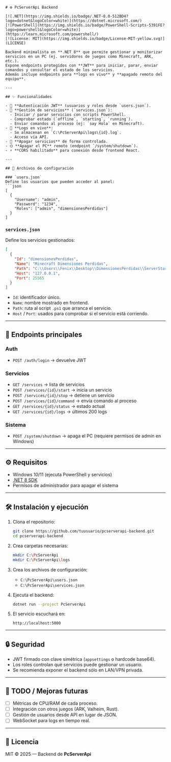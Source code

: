 ````plaintext
# ⚙️ PcServerApi Backend

[![.NET](https://img.shields.io/badge/.NET-8.0-512BD4?logo=dotnet&logoColor=white)](https://dotnet.microsoft.com/)  
[![PowerShell](https://img.shields.io/badge/PowerShell-Scripts-5391FE?logo=powershell&logoColor=white)](https://learn.microsoft.com/powershell/)  
[![License: MIT](https://img.shields.io/badge/License-MIT-yellow.svg)](LICENSE)

Backend minimalista en **.NET 8** que permite gestionar y monitorizar servicios en un PC (ej. servidores de juegos como Minecraft, ARK, etc.).  
Expone endpoints protegidos con **JWT** para iniciar, parar, enviar comandos y consultar el estado de los servicios.  
Además incluye endpoints para **logs en vivo** y **apagado remoto del equipo**.

---

## ✨ Funcionalidades

- 🔐 **Autenticación JWT** (usuarios y roles desde `users.json`).
- 📂 **Gestión de servicios** (`services.json`):
  - Iniciar / parar servicios con scripts PowerShell.
  - Comprobar estado (`offline`, `starting`, `running`).
  - Enviar comandos al proceso (ej: `say Hola` en Minecraft).
- 📝 **Logs en vivo**:
  - Se almacenan en `C:\PcServerApi\logs\{id}.log`.
  - Acceso vía API.
- 🛑 **Apagar servicios** de forma controlada.
- ⏻ **Apagar el PC** remoto (endpoint `/system/shutdown`).
- ⚡ **CORS habilitado** para conexión desde frontend React.

---

## 📂 Archivos de configuración

### `users.json`
Define los usuarios que pueden acceder al panel:
```json
[
  {
    "Username": "admin",
    "Password": "1234",
    "Roles": ["admin", "dimensionesPerdidas"]
  }
]
````

### `services.json`

Define los servicios gestionados:

```json
[
  {
    "Id": "dimensionesPerdidas",
    "Name": "Minecraft Dimensiones Perdidas",
    "Path": "C:\\Users\\Fenix\\Desktop\\DimensionesPerdidas\\ServerStart.ps1",
    "Host": "127.0.0.1",
    "Port": 25565
  }
]
```

* `Id`: identificador único.
* `Name`: nombre mostrado en frontend.
* `Path`: ruta al script `.ps1` que arranca el servicio.
* `Host` / `Port`: usados para comprobar si el servicio está corriendo.

---

## 🚀 Endpoints principales

### Auth

* `POST /auth/login` → devuelve JWT

### Servicios

* `GET /services` → lista de servicios
* `POST /services/{id}/start` → inicia un servicio
* `POST /services/{id}/stop` → detiene un servicio
* `POST /services/{id}/command` → envía comando al proceso
* `GET /services/{id}/status` → estado actual
* `GET /services/{id}/logs` → últimos 200 logs

### Sistema

* `POST /system/shutdown` → apaga el PC (requiere permisos de admin en Windows)

---

## ⚙️ Requisitos

* Windows 10/11 (ejecuta PowerShell y servicios)
* [.NET 8 SDK](https://dotnet.microsoft.com/download)
* Permisos de administrador para apagar el sistema

---

## 🛠️ Instalación y ejecución

1. Clona el repositorio:

   ```bash
   git clone https://github.com/tuusuario/pcserverapi-backend.git
   cd pcserverapi-backend
   ```

2. Crea carpetas necesarias:

   ```bash
   mkdir C:\PcServerApi
   mkdir C:\PcServerApi\logs
   ```

3. Crea los archivos de configuración:

   * `C:\PcServerApi\users.json`
   * `C:\PcServerApi\services.json`

4. Ejecuta el backend:

   ```bash
   dotnet run --project PcServerApi
   ```

5. El servicio escuchará en:

   ```
   http://localhost:5000
   ```

---

## 🔒 Seguridad

* JWT firmado con clave simétrica (`appsettings` o hardcode base64).
* Los roles controlan qué servicios puede gestionar un usuario.
* Se recomienda exponer el backend sólo en LAN/VPN privada.

---

## 📌 TODO / Mejoras futuras

* [ ] Métricas de CPU/RAM de cada proceso.
* [ ] Integración con otros juegos (ARK, Valheim, Rust).
* [ ] Gestión de usuarios desde API en lugar de JSON.
* [ ] WebSocket para logs en tiempo real.

---

## 📄 Licencia

MIT © 2025 — Backend de **PcServerApi**
